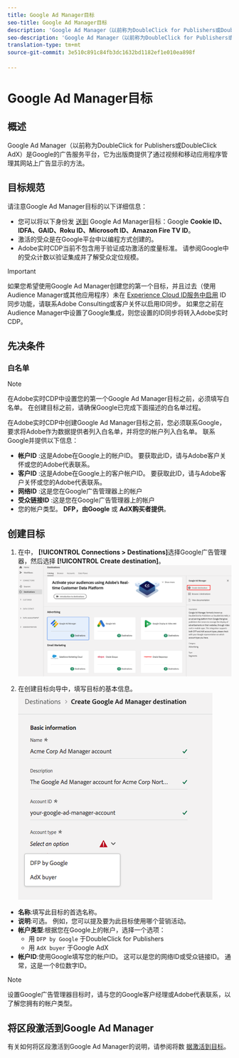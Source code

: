 ```yaml
---
title: Google Ad Manager目标
seo-title: Google Ad Manager目标
description: 'Google Ad Manager（以前称为DoubleClick for Publishers或DoubleClick AdX）是Google的广告服务平台，它为出版商提供了通过视频和移动应用程序管理其网站上广告显示的方法。 '
seo-description: 'Google Ad Manager（以前称为DoubleClick for Publishers或DoubleClick AdX）是Google的广告服务平台，它为出版商提供了通过视频和移动应用程序管理其网站上广告显示的方法。 '
translation-type: tm+mt
source-git-commit: 3e510c891c84fb3dc1632bd1182ef1e010ea898f

---
```



# Google Ad Manager目标

## 概述

Google Ad Manager（以前称为DoubleClick for Publishers或DoubleClick AdX）是Google的广告服务平台，它为出版商提供了通过视频和移动应用程序管理其网站上广告显示的方法。

## 目标规范

请注意Google Ad Manager目标的以下详细信息：

* 您可以将以下身份发 [送到](https://www.adobe.io/apis/experienceplatform/home/profile-identity-segmentation/profile-identity-segmentation-services.html#!api-specification/markdown/narrative/technical_overview/identity_namespace_overview/identity_namespace_overview.md) Google Ad Manager目标：Google **Cookie ID、IDFA、GAID、Roku ID、Microsoft ID、Amazon Fire TV ID**。
* 激活的受众是在Google平台中以编程方式创建的。
* Adobe实时CDP当前不包含用于验证成功激活的度量标准。 请参阅Google中的受众计数以验证集成并了解受众定位规模。

>[!IMPORTANT]
>
>如果您希望使用Google Ad Manager创建您的第一个目标，并且过去（使用Audience Manager或其他应用程序）未在 [Experience Cloud ID服务中启用](https://docs.adobe.com/content/help/en/id-service/using/id-service-api/methods/idsync.html) ID同步功能，请联系Adobe Consulting或客户关怀以启用ID同步。 如果您之前在Audience Manager中设置了Google集成，则您设置的ID同步将转入Adobe实时CDP。

## 先决条件

### 白名单

>[!NOTE]
>
>在Adobe实时CDP中设置您的第一个Google Ad Manager目标之前，必须填写白名单。 在创建目标之前，请确保Google已完成下面描述的白名单过程。

在Adobe实时CDP中创建Google Ad Manager目标之前，您必须联系Google，要求将Adobe作为数据提供者列入白名单，并将您的帐户列入白名单。 联系Google并提供以下信息：

* **帐户ID** :这是Adobe在Google上的帐户ID。 要获取此ID，请与Adobe客户关怀或您的Adobe代表联系。
* **客户ID** :这是Adobe在Google上的客户帐户ID。 要获取此ID，请与Adobe客户关怀或您的Adobe代表联系。
* **网络ID** :这是您在Google广告管理器上的帐户
* **受众链接ID** :这是您在Google广告管理器上的帐户
* 您的帐户类型。 **DFP，由Google** 或 **AdX购买者提供**。

## 创建目标

1. 在中， **[!UICONTROL Connections > Destinations]**&#x200B;选择Google广告管理器，然后选择 **[!UICONTROL Create destination]**。
   ![连接Google Ad Manager目标](/help/rtcdp/destinations/assets/google-1-destination.png)

2. 在创建目标向导中，填写目标的基本信息。
   ![基本信息Google广告经理](/help/rtcdp/destinations/assets/google-1-basic-information.png)
* **名称**:填写此目标的首选名称。
* **说明**:可选。 例如，您可以提及要为此目标使用哪个营销活动。
* **帐户类型**:根据您在Google上的帐户，选择一个选项：
   * 用 `DFP by Google` 于DoubleClick for Publishers
   * 用 `AdX buyer` 于Google AdX
* **帐户ID**:使用Google填写您的帐户ID。 这可以是您的网络ID或受众链接ID。 通常，这是一个8位数字ID。

>[!NOTE]
>
>设置Google广告管理器目标时，请与您的Google客户经理或Adobe代表联系，以了解您拥有的帐户类型。

## 将区段激活到Google Ad Manager

有关如何将区段激活到Google Ad Manager的说明，请参阅将数 [据激活到目标](/help/rtcdp/destinations/activate-destinations.md)。